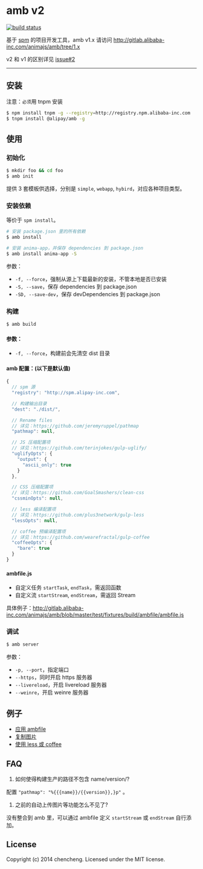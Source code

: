 # amb v2

[![build status](http://gitlab-ci.alibaba-inc.com/projects/140/status.png?ref=master)](http://gitlab-ci.alibaba-inc.com/projects/140?ref=master)

基于 [spm](http://spmjs.io/) 的项目开发工具，amb v1.x 请访问 http://gitlab.alibaba-inc.com/animajs/amb/tree/1.x

v2 和 v1 的区别详见 [issue#2](http://gitlab.alibaba-inc.com/animajs/amb/issues/2)

---

## 安装

注意：`必须`用 tnpm 安装

```bash
$ npm install tnpm -g --registry=http://registry.npm.alibaba-inc.com
$ tnpm install @alipay/amb -g
```

## 使用

### 初始化

```bash
$ mkdir foo && cd foo
$ amb init
```

提供 3 套模板供选择，分别是 `simple`, `webapp`, `hybird`，对应各种项目类型。

### 安装依赖

等价于 `spm install`。

```bash
# 安装 package.json 里的所有依赖
$ amb install

# 安装 anima-app，并保存 dependencies 到 package.json
$ amb install anima-app -S
```

参数：

- `-f, --force`，强制从源上下载最新的安装，不管本地是否已安装
- `-S, --save`，保存 dependencies 到 package.json
- `-SD, --save-dev`，保存 devDependencies 到 package.json

### 构建

```bash
$ amb build
```

#### 参数：

- `-f, --force`，构建前会先清空 dist 目录

#### amb 配置：(以下是默认值)

```javascript
{
  // spm 源
  "registry": "http://spm.alipay-inc.com",

  // 构建输出目录
  "dest": "./dist/",

  // Rename files
  // 详见：https://github.com/jeremyruppel/pathmap
  "pathmap": null,

  // JS 压缩配置项
  // 详见：https://github.com/terinjokes/gulp-uglify/
  "uglifyOpts": {
    "output": {
      "ascii_only": true
    }
  },

  // CSS 压缩配置项
  // 详见：https://github.com/GoalSmashers/clean-css
  "cssminOpts": null,

  // less 编译配置项
  // 详见：https://github.com/plus3network/gulp-less
  "lessOpts": null,

  // coffee 预编译配置项
  // 详见：https://github.com/wearefractal/gulp-coffee
  "coffeeOpts": {
    "bare": true
  }
}
```

#### ambfile.js

- 自定义任务 `startTask`, `endTask`，需返回函数
- 自定义流 `startStream`, `endStream`，需返回 Stream

具体例子：http://gitlab.alibaba-inc.com/animajs/amb/blob/master/test/fixtures/build/ambfile/ambfile.js


### 调试

```bash
$ amb server
```

参数：

- `-p, --port`，指定端口
- `--https`，同时开启 https 服务器
- `--livereload`，开启 livereload 服务器
- `--weinre`，开启 weinre 服务器


## 例子

* [应用 ambfile](http://gitlab.alibaba-inc.com/animajs/amb/tree/master/test/fixtures/build/ambfile)
* [复制图片](http://gitlab.alibaba-inc.com/animajs/amb/tree/master/test/fixtures/build/copy-img)
* [使用 less 或 coffee](http://gitlab.alibaba-inc.com/animajs/amb/tree/master/test/fixtures/build/precompile)


## FAQ

1. 如何使得构建生产的路径不包含 name/version/?

  配置 `"pathmap": "%{{{name}}/{{version}},}p"` 。

1. 之前的自动上传图片等功能怎么不见了?

  没有整合到 amb 里，可以通过 ambfile 定义 `startStream` 或 `endStream` 自行添加。


## License

Copyright (c) 2014 chencheng. Licensed under the MIT license.
